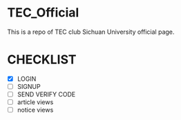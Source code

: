 # TEC_Official

This is a repo of TEC club Sichuan University official page.

# CHECKLIST

- [x] LOGIN
- [ ] SIGNUP
- [ ] SEND VERIFY CODE
- [ ] article views
- [ ] notice views
